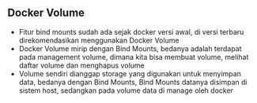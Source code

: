 ## Docker Volume

- Fitur bind mounts sudah ada sejak docker versi awal, di versi terbaru direkomendasikan menggunakan Docker Volume
- Docker Volume mirip dengan Bind Mounts, bedanya adalah terdapat pada management volume, dimana kita bisa membuat volume, melihat daftar volume dan menghapus volume
- Volume sendiri dianggap storage yang digunakan untuk menyimpan data, bedanya dengan Bind Mounts, Bind Mounts datanya disimpan di sistem host, sedangkan pada volume data di manage oleh docker
